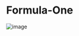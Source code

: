 # Formula-One


![image](https://user-images.githubusercontent.com/83040228/228891874-3b282d70-6f95-4af5-a58b-9df4e2615ddb.jpeg)
